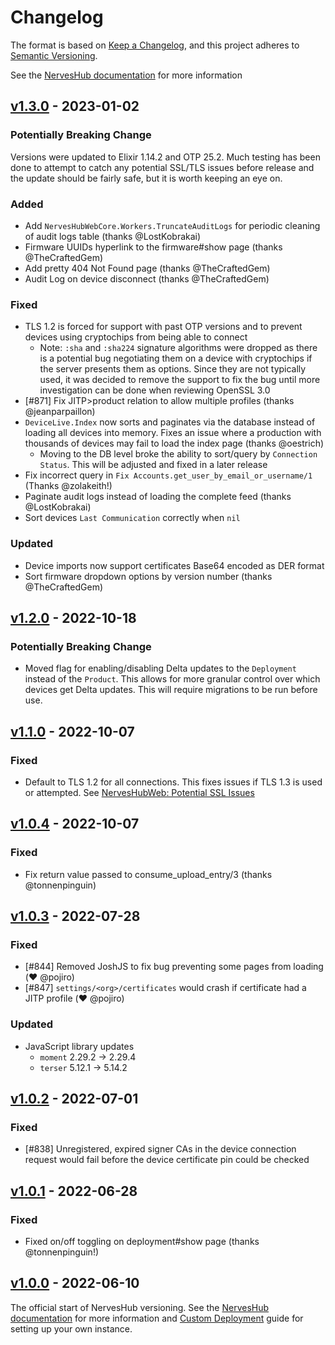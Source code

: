 # Changelog

The format is based on [Keep a Changelog](https://keepachangelog.com/en/1.0.0/),
and this project adheres to [Semantic Versioning](https://semver.org/spec/v2.0.0.html).

See the [NervesHub documentation] for more information

## [v1.3.0] - 2023-01-02

[v1.3.0]: https://github.com/nerves-hub/nerves_hub_web/releases/tag/v1.3.0

### Potentially Breaking Change

Versions were updated to Elixir 1.14.2 and OTP 25.2. Much testing has been done to
attempt to catch any potential SSL/TLS issues before release and the update should
be fairly safe, but it is worth keeping an eye on.

### Added

* Add `NervesHubWebCore.Workers.TruncateAuditLogs` for periodic cleaning of
  audit logs table (thanks @LostKobrakai)
* Firmware UUIDs hyperlink to the firmware#show page (thanks @TheCraftedGem)
* Add pretty 404 Not Found page (thanks @TheCraftedGem)
* Audit Log on device disconnect (thanks @TheCraftedGem)

### Fixed

* TLS 1.2 is forced for support with past OTP versions and to prevent
  devices using cryptochips from being able to connect
  * Note: `:sha` and `:sha224` signature algorithms were dropped as there is a potential
    bug negotiating them on a device with cryptochips if the server presents them as options.
    Since they are not typically used, it was decided to remove the support to fix the bug
    until more investigation can be done when reviewing OpenSSL 3.0
* [#871] Fix JITP>product relation to allow multiple profiles (thanks @jeanparpaillon)
* `DeviceLive.Index` now sorts and paginates via the database instead of loading
  all devices into memory. Fixes an issue where a production with thousands of devices
  may fail to load the index page (thanks @oestrich)
  * Moving to the DB level broke the ability to sort/query by `Connection Status`.
    This will be adjusted and fixed in a later release
* Fix incorrect query in `Fix Accounts.get_user_by_email_or_username/1` (Thanks @zolakeith!)
* Paginate audit logs instead of loading the complete feed (thanks @LostKobrakai)
* Sort devices `Last Communication` correctly when `nil`

### Updated

* Device imports now support certificates Base64 encoded as DER format
* Sort firmware dropdown options by version number (thanks @TheCraftedGem)

## [v1.2.0] - 2022-10-18

[v1.2.0]: https://github.com/nerves-hub/nerves_hub_web/releases/tag/v1.2.0

### Potentially Breaking Change

* Moved flag for enabling/disabling Delta updates to the `Deployment` instead of
  the `Product`. This allows for more granular control over which devices get
  Delta updates. This will require migrations to be run before use.

## [v1.1.0] - 2022-10-07

[v1.1.0]: https://github.com/nerves-hub/nerves_hub_web/releases/tag/v1.1.0

### Fixed

* Default to TLS 1.2 for all connections. This fixes issues if TLS 1.3 is
  used or attempted. See [NervesHubWeb: Potential SSL Issues](https://github.com/nerves-hub/nerves_hub_web#potential-ssl-issues)

## [v1.0.4] - 2022-10-07

[v1.0.4]: https://github.com/nerves-hub/nerves_hub_web/releases/tag/v1.0.4

### Fixed

* Fix return value passed to consume_upload_entry/3 (thanks @tonnenpinguin)

## [v1.0.3] - 2022-07-28

[v1.0.3]: https://github.com/nerves-hub/nerves_hub_web/releases/tag/v1.0.3

### Fixed

* [#844] Removed JoshJS to fix bug preventing some pages from loading (:heart: @pojiro)
* [#847] `settings/<org>/certificates` would crash if certificate had a JITP profile (:heart: @pojiro)

### Updated

* JavaScript library updates
  * `moment` 2.29.2 -> 2.29.4
  * `terser` 5.12.1 -> 5.14.2

## [v1.0.2] - 2022-07-01

[v1.0.2]: https://github.com/nerves-hub/nerves_hub_web/releases/tag/v1.0.2

### Fixed

* [#838] Unregistered, expired signer CAs in the device connection request
  would fail before the device certificate pin could be checked

## [v1.0.1] - 2022-06-28

[v1.0.1]: https://github.com/nerves-hub/nerves_hub_web/releases/tag/v1.0.1

### Fixed

* Fixed on/off toggling on deployment#show page (thanks @tonnenpinguin!)

## [v1.0.0] - 2022-06-10

[v1.0.0]: https://github.com/nerves-hub/nerves_hub_web/releases/tag/v1.0.0

The official start of NervesHub versioning. See the [NervesHub documentation]
for more information and [Custom Deployment](https://docs.nerves-hub.org/nerves-hub/custom-deployment)
guide for setting up your own instance.

[NervesHub documentation]: https://docs.nerves-hub.org
